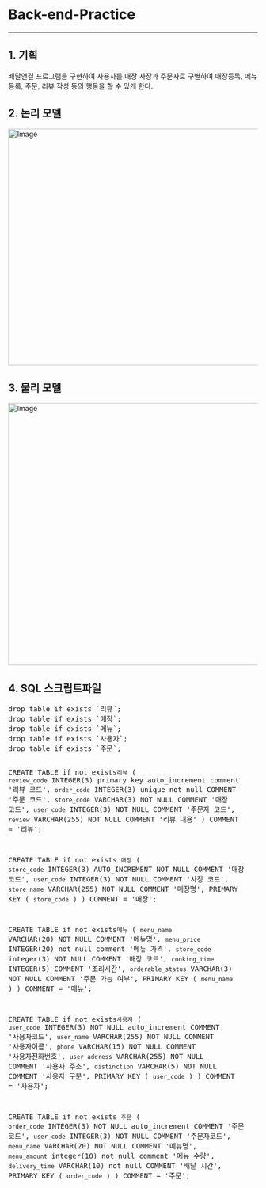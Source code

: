 <h1>Back-end-Practice</h1>
<hr>
<h2>1. 기획</h2>
<p>배달연결 프로그램을 구현하여 사용자를 매장 사장과 주문자로 구별하여 매장등록, 메뉴 등록, 주문, 리뷰 작성 등의 행동을 할 수 있게 한다.</p>
<h2>2. 논리 모델</h2>
<img width="714" height="478" alt="Image" src="https://github.com/user-attachments/assets/6ce8ecc0-23a0-406f-a080-7ba0146e6c54" />
<h2>3. 물리 모델</h2>
<img width="772" height="530" alt="Image" src="https://github.com/user-attachments/assets/36bd6d1d-99f1-425a-8bc3-85b5d86ffe77" />
<h2>4. SQL 스크립트파일</h2>
<pre>drop table if exists `리뷰`;
drop table if exists `매장`;
drop table if exists `메뉴`;
drop table if exists `사용자`;
drop table if exists `주문`;

CREATE TABLE if not exists`리뷰`
(
	`review_code`    INTEGER(3) primary key auto_increment comment '리뷰 코드',
    `order_code`    INTEGER(3) unique not null COMMENT '주문 코드',
    `store_code`    VARCHAR(3) NOT NULL COMMENT '매장 코드',
    `user_code`    INTEGER(3) NOT NULL COMMENT '주문자 코드',
    `review`    VARCHAR(255) NOT NULL COMMENT '리뷰 내용'
) COMMENT = '리뷰';

CREATE TABLE if not exists `매장`
(
	`store_code`    INTEGER(3) AUTO_INCREMENT NOT NULL COMMENT '매장 코드',
    `user_code`    INTEGER(3) NOT NULL COMMENT '사장 코드',
    `store_name`    VARCHAR(255) NOT NULL COMMENT '매장명',
     PRIMARY KEY ( `store_code` )
) COMMENT = '매장';

CREATE TABLE if not exists`메뉴`
(
	`menu_name`    VARCHAR(20) NOT NULL COMMENT '메뉴명',
    `menu_price`    INTEGER(20) not null comment '메뉴 가격',
	`store_code`    integer(3) NOT NULL COMMENT '매장 코드',
    `cooking_time`    INTEGER(5) COMMENT '조리시간',
    `orderable_status`    VARCHAR(3) NOT NULL COMMENT '주문 가능 여부',
 PRIMARY KEY ( `menu_name` )
) COMMENT = '메뉴';

CREATE TABLE if not exists`사용자`
(
    `user_code`   INTEGER(3) NOT NULL auto_increment COMMENT '사용자코드',
    `user_name`    VARCHAR(255) NOT NULL COMMENT '사용자이름',
    `phone`    VARCHAR(15) NOT NULL COMMENT '사용자전화번호',
    `user_address`    VARCHAR(255) NOT NULL COMMENT '사용자 주소',
    `distinction`    VARCHAR(5) NOT NULL COMMENT '사용자 구분',
 PRIMARY KEY ( `user_code` )
) COMMENT = '사용자';

CREATE TABLE if not exists `주문`
(
    `order_code`    INTEGER(3) NOT NULL auto_increment COMMENT '주문 코드',
    `user_code`    INTEGER(3) NOT NULL COMMENT '주문자코드',
    `menu_name`    VARCHAR(20) NOT NULL COMMENT '메뉴명',
    `menu_amount` integer(10) not null comment '메뉴 수량',
    `delivery_time`    VARCHAR(10) not null COMMENT '배달 시간',
 PRIMARY KEY ( `order_code` )
) COMMENT = '주문';</pre>
